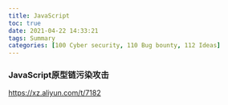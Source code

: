 ```yaml
---
title: JavaScript
toc: true
date: 2021-04-22 14:33:21
tags: Summary
categories: [100 Cyber security, 110 Bug bounty, 112 Ideas]
---
```


### JavaScript原型链污染攻击
https://xz.aliyun.com/t/7182
